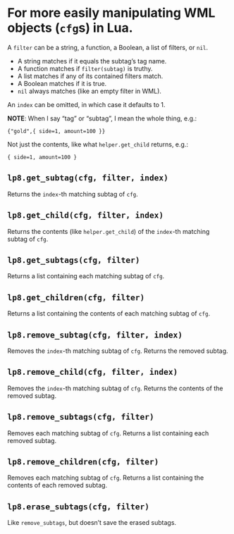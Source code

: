 
For more easily manipulating WML objects (`cfg`s) in Lua.
===============================================================================

A `filter` can be a string, a function, a Boolean, a list of filters, or `nil`.

* A string matches if it equals the subtag’s tag name.
* A function matches if `filter(subtag)` is truthy.
* A list matches if any of its contained filters match.
* A Boolean matches if it is true.
* `nil` always matches (like an empty filter in WML).


An `index` can be omitted, in which case it defaults to 1.


**NOTE**: When I say “tag” or “subtag”, I mean the whole thing, e.g.:

	{"gold",{ side=1, amount=100 }}

Not just the contents, like what `helper.get_child` returns, e.g.:

	{ side=1, amount=100 }


`lp8.get_subtag(cfg, filter, index)`
-------------------------------------------------------------------------------
Returns the `index`-th matching subtag of `cfg`.


`lp8.get_child(cfg, filter, index)`
-------------------------------------------------------------------------------
Returns the contents (like `helper.get_child`) of the `index`-th matching
subtag of `cfg`.


`lp8.get_subtags(cfg, filter)`
-------------------------------------------------------------------------------
Returns a list containing each matching subtag of `cfg`.


`lp8.get_children(cfg, filter)`
-------------------------------------------------------------------------------
Returns a list containing the contents of each matching subtag of `cfg`.


`lp8.remove_subtag(cfg, filter, index)`
-------------------------------------------------------------------------------
Removes the `index`-th matching subtag of `cfg`.
Returns the removed subtag.


`lp8.remove_child(cfg, filter, index)`
-------------------------------------------------------------------------------
Removes the `index`-th matching subtag of `cfg`.
Returns the contents of the removed subtag.


`lp8.remove_subtags(cfg, filter)`
-------------------------------------------------------------------------------
Removes each matching subtag of `cfg`.
Returns a list containing each removed subtag.


`lp8.remove_children(cfg, filter)`
-------------------------------------------------------------------------------
Removes each matching subtag of `cfg`.
Returns a list containing the contents of each removed subtag.


`lp8.erase_subtags(cfg, filter)`
-------------------------------------------------------------------------------
Like `remove_subtags`, but doesn’t save the erased subtags.


